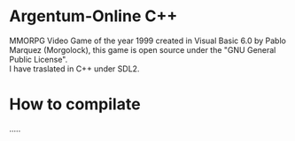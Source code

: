 # Argentum-Online C++
MMORPG Video Game of the year 1999 created in Visual Basic 6.0 by Pablo Marquez (Morgolock), this game is open source under the "GNU General Public License".  
I have traslated in C++ under SDL2.

# How to compilate
.....
